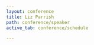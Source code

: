 ```yaml
---
layout: conference
title: Liz Parrish
path: conference/speaker
active_tab: conference/schedule

---
```



